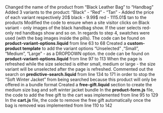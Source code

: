Changed the name of the product from “Black Leather Bag” to “Handbag”
Added 3 variants to the product: “Black” - “Red” - “Tan” - 
Added the price of each variant respectively 20$ black - 9.99$ red - 1115.01$ tan to the products
Modified the code to ensure when a site visitor clicks on Black variant - only images of the black handbag show. If the user selects red- only red handbags show and so on. 
In regards to step 4, swatches were used (with the bag images inside the pills). The code can be found on **product-variant-options.liquid** from line 63 to 68
Created a **custom-product template** to add the variant options “Unselected” ,“Small”, “Medium”, “Large” - as a DROPDOWN option. the code can be found on **product-variant-options.liquid** from line 97 to 113
When the page is refreshed while the size selected is either small, medium or large - the size variant will be unselected after the page is refreshed.
Commented out the search on **predictive-search.liquid** from line 134 to 171 in order to stop the “Soft Winter Jacket” from being searched because this product will only be offered in a bundle format 
Created a **free-gift.liquid** section to create the medium size bag and soft winter jacket bundle
In the **product-form.js** file, the code to add the free gift to the cart was implemented from line 95 to 129
In the **cart.js** file, the code to remove the free gift automatically once the bag is removed was implemented from line 110 to 142
